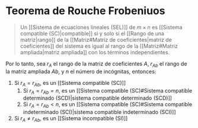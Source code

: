 # Teorema de Rouche Frobeniuos

> Un [[Sistema de ecuaciones lineales (SEL)]] de $m \times n$ es [[Sistema compatible (SC)|compatible]] si y solo si el [[Rango de una matriz|rango]] de la [[Matriz#Matriz de coeficientes|matriz de coeficientes]] del sistema es igual al rango de la [[Matriz#Matriz ampliada|matriz ampliada]] con los términos independientes.

Por lo tanto, sea $r_A$ el rango de la matriz de coeficientes $A$, $r_{Ab}$ el rango de la matriz ampliada $Ab$, y $n$ el número de incógnitas, entonces:

1. Si $r_A = r_{Ab}$, es un [[Sistema compatible (SC)]]
	1. Si $r_A = r_{Ab} = n$, es un [[Sistema compatible (SC)#Sistema compatible determinado (SCD)|sistema compatible determinado (SCD)]]
	2. Si $r_A = r_{Ab} < n$, es un [[Sistema compatible (SC)#Sistema compatible indeterminado (SCI)|sistema compatible indeterminado (SCI)]]
2. Si $r_A \neq r_{Ab}$, es un [[Sistema incompatible (SI)]]
